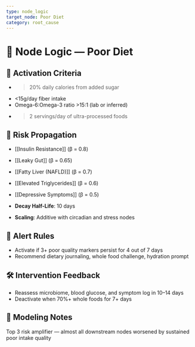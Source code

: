 ```yaml
---
type: node_logic
target_node: Poor Diet
category: root_cause
---
```


# 🧠 Node Logic — Poor Diet

## 🔑 Activation Criteria
- >20% daily calories from added sugar
- <15g/day fiber intake
- Omega-6:Omega-3 ratio >15:1 (lab or inferred)
- >2 servings/day of ultra-processed foods

## 🔁 Risk Propagation
- [[Insulin Resistance]] (β = 0.8)
- [[Leaky Gut]] (β = 0.65)
- [[Fatty Liver (NAFLD)]] (β = 0.7)
- [[Elevated Triglycerides]] (β = 0.6)
- [[Depressive Symptoms]] (β = 0.5)

- **Decay Half-Life**: 10 days
- **Scaling**: Additive with circadian and stress nodes

## 🚨 Alert Rules
- Activate if 3+ poor quality markers persist for 4 out of 7 days
- Recommend dietary journaling, whole food challenge, hydration prompt

## 🛠 Intervention Feedback
- Reassess microbiome, blood glucose, and symptom log in 10–14 days
- Deactivate when 70%+ whole foods for 7+ days

## 🧠 Modeling Notes
Top 3 risk amplifier — almost all downstream nodes worsened by sustained poor intake quality

